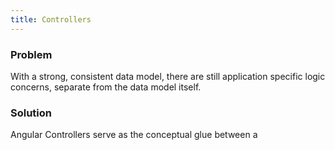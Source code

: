 ```yaml
---
title: Controllers
---
```


### Problem

With a strong, consistent data model, there are still application specific logic
concerns, separate from the data model itself.

### Solution

Angular Controllers serve as the conceptual glue between a 
